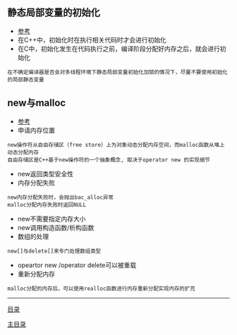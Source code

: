 
## 静态局部变量的初始化
- [参考](https://www.cnblogs.com/novice-dxx/p/7094690.html)
- 在C++中，初始化时在执行相关代码时才会进行初始化
- 在C中，初始化发生在代码执行之前，编译阶段分配好内存之后，就会进行初始化
```
在不确定编译器是否会对多线程环境下静态局部变量初始化加锁的情况下，尽量不要使用初始化的局部静态变量
```

## new与malloc
- [参考](https://www.cnblogs.com/QG-whz/p/5140930.html)
- 申请内存位置
```
new操作符从自由存储区（free store）上为对象动态分配内存空间，而malloc函数从堆上动态分配内存
自由存储区是C++基于new操作符的一个抽象概念, 取决于operator new 的实现细节
```
- new返回类型安全性
- 内存分配失败
```
new内存分配失败时，会抛出bac_alloc异常
malloc分配内存失败时返回NULL
```
- new不需要指定内存大小
- new调用构造函数/析构函数
- 数组的处理
```
new[]与delete[]来专门处理数组类型
```
- opeartor new /operator delete可以被重载
- 重新分配内存
```
malloc分配的内存后，可以使用realloc函数进行内存重新分配实现内存的扩充
```

---
[目录](./README.md)

[主目录](../README.md)